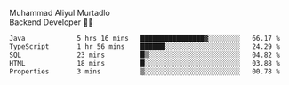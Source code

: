 Muhammad Aliyul Murtadlo
<br>
Backend Developer 👨‍💻
<br>
<!--START_SECTION:waka-->

```txt
Java             5 hrs 16 mins   ████████████████▓░░░░░░░░   66.17 %
TypeScript       1 hr 56 mins    ██████░░░░░░░░░░░░░░░░░░░   24.29 %
SQL              23 mins         █▒░░░░░░░░░░░░░░░░░░░░░░░   04.82 %
HTML             18 mins         █░░░░░░░░░░░░░░░░░░░░░░░░   03.88 %
Properties       3 mins          ▒░░░░░░░░░░░░░░░░░░░░░░░░   00.78 %
```

<!--END_SECTION:waka-->
